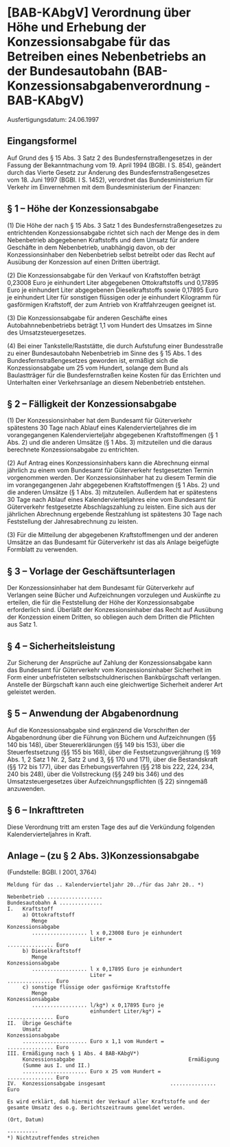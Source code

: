 # [BAB-KAbgV] Verordnung über Höhe und Erhebung der Konzessionsabgabe für das Betreiben eines Nebenbetriebs an der Bundesautobahn  (BAB-Konzessionsabgabenverordnung - BAB-KAbgV)

Ausfertigungsdatum: 24.06.1997

 

## Eingangsformel

Auf Grund des § 15 Abs. 3 Satz 2 des Bundesfernstraßengesetzes in der Fassung der Bekanntmachung vom 19. April 1994 (BGBl. I S. 854), geändert durch das Vierte Gesetz zur Änderung des Bundesfernstraßengesetzes vom 18. Juni 1997 (BGBl. I S. 1452), verordnet das Bundesministerium für Verkehr im Einvernehmen mit dem Bundesministerium der Finanzen:


## § 1 – Höhe der Konzessionsabgabe

(1) Die Höhe der nach § 15 Abs. 3 Satz 1 des Bundesfernstraßengesetzes zu entrichtenden Konzessionsabgabe richtet sich nach der Menge des in dem Nebenbetrieb abgegebenen Kraftstoffs und dem Umsatz für andere Geschäfte in dem Nebenbetrieb, unabhängig davon, ob der Konzessionsinhaber den Nebenbetrieb selbst betreibt oder das Recht auf Ausübung der Konzession auf einen Dritten überträgt.

(2) Die Konzessionsabgabe für den Verkauf von Kraftstoffen beträgt 0,23008 Euro je einhundert Liter abgegebenen Ottokraftstoffs und 0,17895 Euro je einhundert Liter abgegebenen Dieselkraftstoffs sowie 0,17895 Euro je einhundert Liter für sonstigen flüssigen oder je einhundert Kilogramm für gasförmigen Kraftstoff, der zum Antrieb von Kraftfahrzeugen geeignet ist.

(3) Die Konzessionsabgabe für anderen Geschäfte eines Autobahnnebenbetriebs beträgt 1,1 vom Hundert des Umsatzes im Sinne des Umsatzsteuergesetzes.

(4) Bei einer Tankstelle/Raststätte, die durch Aufstufung einer Bundesstraße zu einer Bundesautobahn Nebenbetrieb im Sinne des § 15 Abs. 1 des Bundesfernstraßengesetzes geworden ist, ermäßigt sich die Konzessionsabgabe um 25 vom Hundert, solange dem Bund als Baulastträger für die Bundesfernstraßen keine Kosten für das Errichten und Unterhalten einer Verkehrsanlage an diesem Nebenbetrieb entstehen.


## § 2 – Fälligkeit der Konzessionsabgabe

(1) Der Konzessionsinhaber hat dem Bundesamt für Güterverkehr spätestens 30 Tage nach Ablauf eines Kalendervierteljahres die im vorangegangenen Kalendervierteljahr abgegebenen Kraftstoffmengen (§ 1 Abs. 2) und die anderen Umsätze (§ 1 Abs. 3) mitzuteilen und die daraus berechnete Konzessionsabgabe zu entrichten.

(2) Auf Antrag eines Konzessionsinhabers kann die Abrechnung einmal jährlich zu einem vom Bundesamt für Güterverkehr festgesetzten Termin vorgenommen werden. Der Konzessionsinhaber hat zu diesem Termin die im vorangegangenen Jahr abgegebenen Kraftstoffmengen (§ 1 Abs. 2) und die anderen Umsätze (§ 1 Abs. 3) mitzuteilen. Außerdem hat er spätestens 30 Tage nach Ablauf eines Kalendervierteljahres eine vom Bundesamt für Güterverkehr festgesetzte Abschlagszahlung zu leisten. Eine sich aus der jährlichen Abrechnung ergebende Restzahlung ist spätestens 30 Tage nach Feststellung der Jahresabrechnung zu leisten.

(3) Für die Mitteilung der abgegebenen Kraftstoffmengen und der anderen Umsätze an das Bundesamt für Güterverkehr ist das als Anlage beigefügte Formblatt zu verwenden.


## § 3 – Vorlage der Geschäftsunterlagen

Der Konzessionsinhaber hat dem Bundesamt für Güterverkehr auf Verlangen seine Bücher und Aufzeichnungen vorzulegen und Auskünfte zu erteilen, die für die Feststellung der Höhe der Konzessionsabgabe erforderlich sind. Überläßt der Konzessionsinhaber das Recht auf Ausübung der Konzession einem Dritten, so obliegen auch dem Dritten die Pflichten aus Satz 1.


## § 4 – Sicherheitsleistung

Zur Sicherung der Ansprüche auf Zahlung der Konzessionsabgabe kann das Bundesamt für Güterverkehr vom Konzessionsinhaber Sicherheit im Form einer unbefristeten selbstschuldnerischen Bankbürgschaft verlangen. Anstelle der Bürgschaft kann auch eine gleichwertige Sicherheit anderer Art geleistet werden.


## § 5 – Anwendung der Abgabenordnung

Auf die Konzessionsabgabe sind ergänzend die Vorschriften der Abgabenordnung über die Führung von Büchern und Aufzeichnungen (§§ 140 bis 148), über Steuererklärungen (§§ 149 bis 153), über die Steuerfestsetzung (§§ 155 bis 168), über die Festsetzungsverjährung (§ 169 Abs. 1, 2 Satz 1 Nr. 2, Satz 2 und 3, §§ 170 und 171), über die Bestandskraft (§§ 172 bis 177), über das Erhebungsverfahren (§§ 218 bis 222, 224, 234, 240 bis 248), über die Vollstreckung (§§ 249 bis 346) und des Umsatzsteuergesetzes über Aufzeichnungspflichten (§ 22) sinngemäß anzuwenden.


## § 6 – Inkrafttreten

Diese Verordnung tritt am ersten Tage des auf die Verkündung folgenden Kalendervierteljahres in Kraft.


## Anlage – (zu § 2 Abs. 3)Konzessionsabgabe

(Fundstelle: BGBl. I 2001, 3764)

  

    Meldung für das .. Kalendervierteljahr 20../für das Jahr 20.. *)
     
    Nebenbetrieb ..................
    Bundesautobahn A ..............
    I.   Kraftstoff
         a) Ottokraftstoff
            Menge                                              Konzessionsabgabe
            .................. l x 0,23008 Euro je einhundert
                               Liter =                         ............... Euro
         b) Dieselkraftstoff
            Menge                                              Konzessionsabgabe
            .................. l x 0,17895 Euro je einhundert
                               Liter =                         ............... Euro
         c) sonstige flüssige oder gasförmige Kraftstoffe
            Menge                                              Konzessionsabgabe
            .................. l/kg*) x 0,17895 Euro je
                               einhundert Liter/kg*) =         ............... Euro
    II.  Übrige Geschäfte
         Umsatz                                                Konzessionsabgabe
         ..................... Euro x 1,1 vom Hundert =        ............... Euro
    III. Ermäßigung nach § 1 Abs. 4 BAB-KAbgV*)
         Konzessionsabgabe                                     Ermäßigung
         (Summe aus I. und II.)
         ..................... Euro x 25 vom Hundert =         ............... Euro
    IV.  Konzessionsabgabe insgesamt                     ............... Euro
     
    Es wird erklärt, daß hiermit der Verkauf aller Kraftstoffe und der
    gesamte Umsatz des o.g. Berichtszeitraums gemeldet werden.
     
    (Ort, Datum)
     
    ----------
    *) Nichtzutreffendes streichen 
